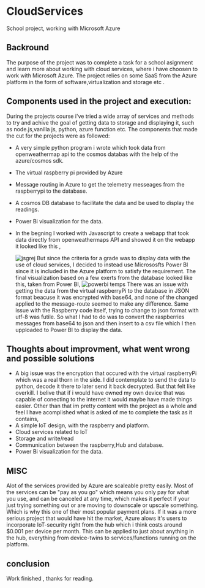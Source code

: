 # CloudServices
School project, working with Microsoft Azure


## Backround
The purpose of the project was to complete a task for a school asignment and learn more about working with cloud services, where i have choosen to work with
Microsoft Azure. The project relies on some SaaS from the Azure platform in the form of software,virtualization and storage etc .

## Components used in the project and execution:
During the projects course i've tried a wide array of services and methods to try and achive the goal of getting data to storage and displaying it, such as node.js,vanilla js, python, azure function etc. The components that made the cut for the projects were as followed:
- A very simple python program i wrote which took data from openweathermap api to the cosmos databas with the help of the azure/cosmos sdk.
- The virtual raspberry pi provided by Azure
- Message routing in Azure to get the telemetry messeages from the raspberrypi to the database.
- A cosmos DB database to facilitate the data and be used to display the readings.
- Power Bi visualization for the data.
- In the begning I worked with Javascript to create a webapp that took data directly from openweathermaps API and showed it on the webapp it looked like this , 


  ![jsgrej](https://user-images.githubusercontent.com/113606983/207416753-5d731d61-531f-4c50-b6f1-640bdb01c1cb.jpg)
But since the criteria for a grade was to display data with the use of cloud services, I decided to instead use Micrososfts Power BI since it is included in the Azure platform to satisfy the requirement.
The final visualization based on a few exerts from the database looked like this, taken from Power BI,
![powerbi temps](https://user-images.githubusercontent.com/113606983/207444096-c06ce69f-011c-40c0-ab97-83ab73b8a4e9.png)
There was an issue with getting the data from the virtual raspberryPi to the database in JSON format beacuse it was encrypted with base64, and none of the changed applied to the message-route seemed to make any difference. Same issue with the Raspberry code itself, trying to change to json format with utf-8 was futile. So what I had to do was to convert the raspberries messages from base64 to json and then insert to a csv file which I then upploaded to Power BI to display the data.


## Thoughts about improvment, what went wrong and possible solutions

- A big issue was the encryption that occured with the virtual raspberryPi which was a real thorn in the side. I did contemplate to send the data to python, decode it there to later send it back decrypted. But that felt like overkill. I belive that if i would have owned my own device that was capable of conecting to the internet it would maybe have made things easier.
Other than that im pretty content with the project as a whole and feel I have acomplished what is asked of me to complete the task as it contains,
- A simple IoT design, with the raspberry and platform.
- Cloud services related to IoT
- Storage and write/read
- Communication between the raspberry,Hub and database.
- Power Bi visualization for the data.

## MISC
Alot of the services provided by Azure are scaleable pretty easily. Most of the services can be "pay as you go" which means you only pay for what you use, and can be canceled at any time, which makes it perfect if your just trying something out or are moving to downscale or upscale something. Which is why this one of their most popular payment plans.
If it was a more serious project that would have hit the market, Azure alows it's users to incorporate IoT-security right from the hub which i think costs around $0.001 per device per month. This can be applied to just about anything in the hub, everything from device-twins to services/functions running on the platform.

## conclusion
Work finished , thanks for reading.
